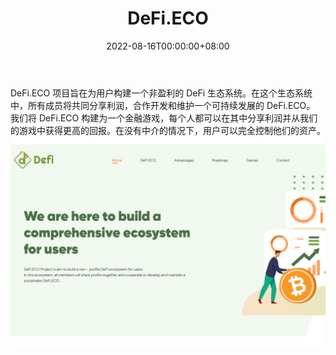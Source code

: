 ﻿---
title: "DeFi.ECO"
description: "设计你的生活"
date: 2022-08-16T00:00:00+08:00
lastmod: 2022-08-16T00:00:00+08:00
draft: false
authors: ["boogArno"]
featuredImage: "defi-eco.png"
tags: ["Other","DeFi.ECO"]
categories: ["nfts"]
nfts: ["Other"]
blockchain: "TRON"
website: "https://defi.eco/"
twitter: ""
discord: ""
telegram: ""
github: ""
youtube: ""
twitch: ""
facebook: ""
instagram: ""
reddit: ""
medium: "https://medium.com/defi-ecosystem"
steam: ""
gitbook: ""
googleplay: ""
appstore: ""
status: "Live"
weight: 
lightgallery: true
toc: true
pinned: false
recommend: false
recommend1: false
---
DeFi.ECO 项目旨在为用户构建一个非盈利的 DeFi 生态系统。在这个生态系统中，所有成员将共同分享利润，合作开发和维护一个可持续发展的 DeFi.ECO。
我们将 DeFi.ECO 构建为一个金融游戏，每个人都可以在其中分享利润并从我们的游戏中获得更高的回报。在没有中介的情况下，用户可以完全控制他们的资产。![defieco-dapp-defi-tron-image1_537c640f452ad04c372f0e846fb46966](defieco-dapp-defi-tron-image1_537c640f452ad04c372f0e846fb46966.png)